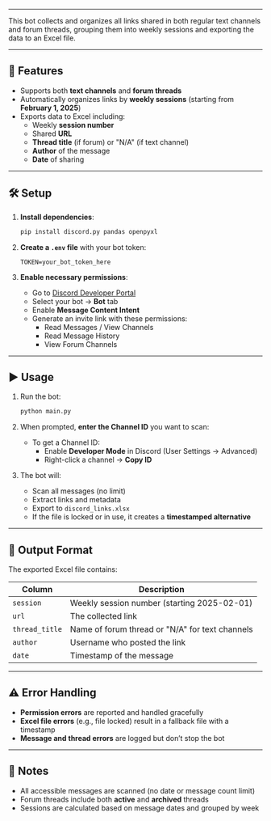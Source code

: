 ﻿---
This bot collects and organizes all links shared in both regular text channels and forum threads, grouping them into weekly sessions and exporting the data to an Excel file.

---

## 🚀 Features

- Supports both **text channels** and **forum threads**
- Automatically organizes links by **weekly sessions** (starting from **February 1, 2025**) 
- Exports data to Excel including:
  - Weekly **session number**
  - Shared **URL**
  - **Thread title** (if forum) or "N/A" (if text channel)
  - **Author** of the message
  - **Date** of sharing

---

## 🛠️ Setup

1. **Install dependencies**:
   ```bash
   pip install discord.py pandas openpyxl
   ```

2. **Create a `.env` file** with your bot token:
   ```
   TOKEN=your_bot_token_here
   ```

3. **Enable necessary permissions**:
   - Go to [Discord Developer Portal](https://discord.com/developers/applications/)
   - Select your bot → **Bot** tab
   - Enable **Message Content Intent**
   - Generate an invite link with these permissions:
     - Read Messages / View Channels
     - Read Message History
     - View Forum Channels

---

## ▶️ Usage

1. Run the bot:
   ```bash
   python main.py
   ```

2. When prompted, **enter the Channel ID** you want to scan:
   - To get a Channel ID:
     - Enable **Developer Mode** in Discord (User Settings → Advanced)
     - Right-click a channel → **Copy ID**

3. The bot will:
   - Scan all messages (no limit)
   - Extract links and metadata
   - Export to `discord_links.xlsx`
   - If the file is locked or in use, it creates a **timestamped alternative**

---

## 📄 Output Format

The exported Excel file contains:

| Column         | Description                                  |
|----------------|----------------------------------------------|
| `session`      | Weekly session number (starting 2025-02-01)  |
| `url`          | The collected link                           |
| `thread_title` | Name of forum thread or "N/A" for text channels |
| `author`       | Username who posted the link                 |
| `date`         | Timestamp of the message                     |

---

## ⚠️ Error Handling

- **Permission errors** are reported and handled gracefully
- **Excel file errors** (e.g., file locked) result in a fallback file with a timestamp
- **Message and thread errors** are logged but don’t stop the bot

---

## 📝 Notes

- All accessible messages are scanned (no date or message count limit)
- Forum threads include both **active** and **archived** threads
- Sessions are calculated based on message dates and grouped by week

